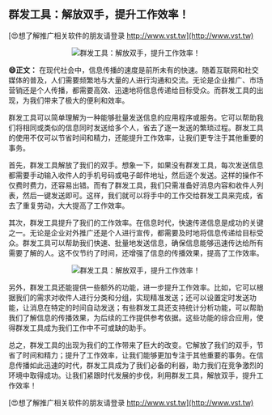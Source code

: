 ## **群发工具：解放双手，提升工作效率！**

[😍想了解推广相关软件的朋友请登录 http://www.vst.tw](http://www.vst.tw)

 <center><img src="https://vst.tw/MP4/tuiguang/png/4.png" alt="群发工具：解放双手，提升工作效率！"></center>

**😄正文：**
在现代社会中，信息传播的速度是前所未有的快速。随着互联网和社交媒体的普及，人们需要频繁地与大量的人进行沟通和交流。无论是企业推广、市场营销还是个人传播，都需要高效、迅速地将信息传递给目标受众。而群发工具的出现，为我们带来了极大的便利和效率。

群发工具可以简单理解为一种能够批量发送信息的应用程序或服务。它可以帮助我们将相同或类似的信息同时发送给多个人，省去了逐一发送的繁琐过程。群发工具的使用不仅可以节省时间和精力，还能提升工作效率，让我们更专注于其他重要的事务。

首先，群发工具解放了我们的双手。想象一下，如果没有群发工具，每次发送信息都需要手动输入收件人的手机号码或电子邮件地址，然后逐个发送。这样的操作不仅费时费力，还容易出错。而有了群发工具，我们只需准备好消息内容和收件人列表，然后一键发送即可。这样，我们就可以将手中的工作交给群发工具来完成，省去了重复劳动，大大提高了工作效率。

其次，群发工具提升了我们的工作效率。在信息时代，快速传递信息是成功的关键之一。无论是企业对外推广还是个人进行宣传，都需要及时地将信息传递给目标受众。群发工具可以帮助我们快速、批量地发送信息，确保信息能够迅速传达给所有需要了解的人。这不仅节约了时间，还增强了信息的传播效果，提高了工作效率。

 <center><img src="https://vst.tw/MP4/tuiguang/png/3.png" alt="群发工具：解放双手，提升工作效率！"></center>

另外，群发工具还能提供一些额外的功能，进一步提升工作效率。比如，它可以根据我们的需求对收件人进行分类和分组，实现精准发送；还可以设置定时发送功能，让消息在特定的时间自动发送；有些群发工具还支持统计分析功能，可以帮助我们了解信息的传播效果，为后续的工作提供参考依据。这些功能的综合应用，使得群发工具成为我们工作中不可或缺的助手。

总之，群发工具的出现为我们的工作带来了巨大的改变。它解放了我们的双手，节省了时间和精力；提升了工作效率，让我们能够更加专注于其他重要的事务。在信息传播如此迅速的时代，群发工具成为了我们必备的利器，助力我们在竞争激烈的环境中取得成功。让我们紧跟时代发展的步伐，利用群发工具，解放双手，提升工作效率！

[😍想了解推广相关软件的朋友请登录 http://www.vst.tw](http://www.vst.tw)



